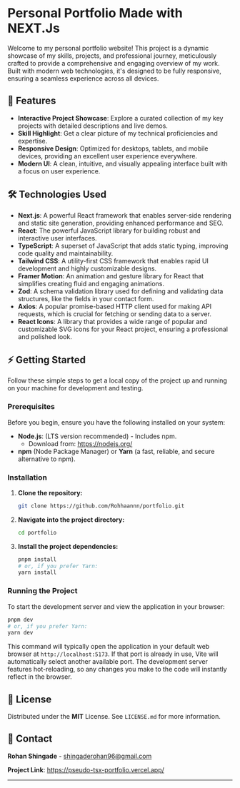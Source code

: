 # Personal Portfolio Made with NEXT.Js

Welcome to my personal portfolio website! This project is a dynamic showcase of my skills, projects, and professional journey, meticulously crafted to provide a comprehensive and engaging overview of my work. Built with modern web technologies, it's designed to be fully responsive, ensuring a seamless experience across all devices.


## 🚀 Features

- **Interactive Project Showcase**: Explore a curated collection of my key projects with detailed descriptions and live demos.
- **Skill Highlight**: Get a clear picture of my technical proficiencies and expertise.
- **Responsive Design**: Optimized for desktops, tablets, and mobile devices, providing an excellent user experience everywhere.
- **Modern UI**: A clean, intuitive, and visually appealing interface built with a focus on user experience.

## 🛠️ Technologies Used

- **Next.js**: A powerful React framework that enables server-side rendering and static site generation, providing enhanced performance and SEO.
- **React**: The powerful JavaScript library for building robust and interactive user interfaces.
- **TypeScript**: A superset of JavaScript that adds static typing, improving code quality and maintainability.
- **Tailwind CSS**: A utility-first CSS framework that enables rapid UI development and highly customizable designs.
- **Framer Motion**: An animation and gesture library for React that simplifies creating fluid and engaging animations.
- **Zod**: A schema validation library used for defining and validating data structures, like the fields in your contact form.
- **Axios**: A popular promise-based HTTP client used for making API requests, which is crucial for fetching or sending data to a server.
- **React Icons**: A library that provides a wide range of popular and customizable SVG icons for your React project, ensuring a professional and polished look.

## ⚡ Getting Started

Follow these simple steps to get a local copy of the project up and running on your machine for development and testing.

### Prerequisites

Before you begin, ensure you have the following installed on your system:

- **Node.js**: (LTS version recommended) - Includes npm.
  - Download from: https://nodejs.org/
- **npm** (Node Package Manager) or **Yarn** (a fast, reliable, and secure alternative to npm).

### Installation

1. **Clone the repository:**
   ```bash
   git clone https://github.com/Rohhaannn/portfolio.git
   ```

2. **Navigate into the project directory:**
   ```bash
   cd portfolio
   ```

3. **Install the project dependencies:**
   ```bash
   pnpm install
   # or, if you prefer Yarn:
   yarn install
   ```

### Running the Project

To start the development server and view the application in your browser:

```bash
pnpm dev
# or, if you prefer Yarn:
yarn dev
```

This command will typically open the application in your default web browser at `http://localhost:5173`. If that port is already in use, Vite will automatically select another available port. The development server features hot-reloading, so any changes you make to the code will instantly reflect in the browser.


## 📄 License

Distributed under the **MIT** License. See `LICENSE.md` for more information.

## 📧 Contact

**Rohan Shingade** - shingaderohan96@gmail.com

**Project Link**: https://pseudo-tsx-portfolio.vercel.app/

---

